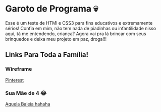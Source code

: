 # Garoto de Programa 💀
Esse é um teste de HTMl e CSS3 para fins educativos e extremamente sérios! Confia em mim, não tem nada de piadinhas ou infantilidade nisso aqui, tá me entendendo, criança? Agora vai pra lá brincar com seus brinquedos e deixa meu projeto em paz, droga!!!
## Links Para Toda a Família!
### Wireframe
[Pinterest](google.com/url?sa=i&url=https%3A%2F%2Fwww.pinterest.com%2Fpin%2F548031848412549313%2F&psig=AOvVaw2shdtJuQnuviFD23__o56y&ust=1692227150965000&source=images&cd=vfe&opi=89978449&ved=0CBIQjhxqFwoTCOiXqMzj34ADFQAAAAAdAAAAABAE)
### Sua Mãe de 4 😂
[Aquela Baleia hahaha](https://potatoware.alienmelon.com/potatoware.html)
